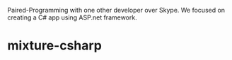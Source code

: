 Paired-Programming with one other developer over Skype.
We focused on creating a C# app using ASP.net framework.

# mixture-csharp
